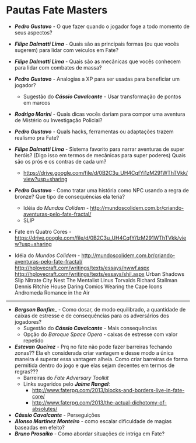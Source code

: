 # Pautas Fate Masters

+ ___Pedro Gustavo___ - O que fazer quando o jogador foge a todo momento de seus aspectos?
+ ___Filipe Dalmatti Lima___ - Quais são as principais formas (ou que vocês sugerem) para lidar com veículos em Fate?
+ ___Filipe Dalmatti Lima___ - Quais são as mecânicas que vocês conhecem para lidar com combates de massa?
+ ___Pedro Gustavo___ - Analogias a XP para ser usadas para beneficiar um jogador?
	+ Sugestão do ___Cássio Cavalcante___ - Usar transformação de pontos em marcos
+ ___Rodrigo Marini___ - Quais dicas vocês dariam para compor uma aventura de Mistério ou Investigação Policial? 
+ ___Pedro Gustavo___ - Quals hacks, ferramentas ou adaptações trazem realismo pra Fate?
+ ___Filipe Dalmatti Lima___ - Sistema favorito para narrar aventuras de super heróis? (Digo isso em termos de mecânicas para super poderes) Quais são os prós e os contras de cada um?
	+ https://drive.google.com/file/d/0B2C3u_UH4CqfYi1zM291WThTVkk/view?usp=sharing
+ ___Pedro Gustavo___ - Como tratar uma história como NPC usando a regra de bronze? Que tipo de consequências ela teria?
	+ Idéia do _Mundos Colidem_ - http://mundoscolidem.com.br/criando-aventuras-pelo-fate-fractal/
	+ SLIP

+ Fate em Quatro Cores - https://drive.google.com/file/d/0B2C3u_UH4CqfYi1zM291WThTVkk/view?usp=sharing
+ Idéia do _Mundos Colidem_ - http://mundoscolidem.com.br/criando-aventuras-pelo-fate-fractal/
http://hplovecraft.com/writings/texts/essays/nwwf.aspx
http://hplovecraft.com/writings/texts/essays/shil.aspx
Urban Shadows
Slip
Nitrate City
Nest
The Mentalist
Linus Torvalds
Richard Stallman
Dennis Ritchie
House
Daring Comics
Wearing the Cape
Icons
Andromeda
Romance in the Air



---

+ ___Bergson Bonfim____ - Como dosar, de modo equilibrado, a quantidade de caixas de estresse e de consequências para os adversários dos jogadores?
	+ Sugestão do ___Cássio Cavalcante___ - Mais consequências
	+ Opção do _Baroque Space Opera_ - caixas de estresse com valor repetido
+ ___Estevan Queiroz___ - Prq no fate não pode fazer barreiras fechando zonas?? Ela eh considerada criar vantagem e desse modo a única maneira é superar essa vantagem alheia. Como criar barreiras de forma permitida dentro do jogo e que elas sejam decentes em termos de regras???
	+ Barreiras do _Fate Adversary Toolkit_
	+ Links sugeridos pelo ___Jaime Rangel___:
		+  http://www.faterpg.com/2013/blocks-and-borders-live-in-fate-core/
		+ http://www.faterpg.com/2013/the-actual-dichotomy-of-absolutes/
+ ___Cássio Cavalcante___ - Perseguições
+ ___Alonso Martinez Monteiro___ - como escalar dificuldade de magias baseadas em efeito?
+ ___Bruno Prosaiko___ - Como abordar situações de intriga em Fate?

<!--stackedit_data:
eyJoaXN0b3J5IjpbLTY2NDY2NTgyMSwzNzkwOTc5NTddfQ==
-->